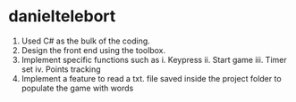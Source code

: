 # danieltelebort

1. Used C# as the bulk of the coding.
2. Design the front end using the toolbox.
3. Implement specific functions such as
   i. Keypress
   ii. Start game
   iii. Timer set
   iv. Points tracking
4. Implement a feature to read a txt. file saved inside the project folder to populate the game with words

